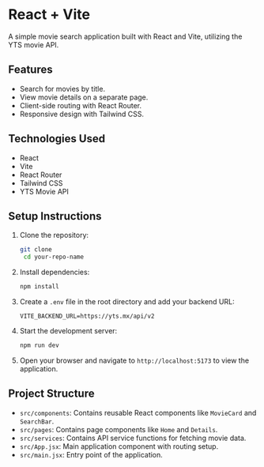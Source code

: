 # React + Vite

A simple movie search application built with React and Vite, utilizing the YTS movie API.

## Features
- Search for movies by title.
- View movie details on a separate page.
- Client-side routing with React Router.
- Responsive design with Tailwind CSS.

## Technologies Used
- React
- Vite
- React Router
- Tailwind CSS
- YTS Movie API

## Setup Instructions
1. Clone the repository:
   ```bash
   git clone
    cd your-repo-name
    ```
2. Install dependencies:
   ```bash
   npm install
   ```
3. Create a `.env` file in the root directory and add your backend URL:
   ```env
   VITE_BACKEND_URL=https://yts.mx/api/v2
   ```
4. Start the development server:
   ```bash
   npm run dev
   ```
5. Open your browser and navigate to `http://localhost:5173` to view the application.

## Project Structure
- `src/components`: Contains reusable React components like `MovieCard` and `SearchBar`.
- `src/pages`: Contains page components like `Home` and `Details`.
- `src/services`: Contains API service functions for fetching movie data.
- `src/App.jsx`: Main application component with routing setup.
- `src/main.jsx`: Entry point of the application.
